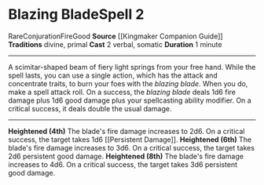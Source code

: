 ﻿---
actions: '[two-actions]'
area: null
bloodline: null
component:
- Verbal
- Somatic
cost: null
deity: null
domain: null
duration: 1 minute
element: Fire
heighten: 4th, 6th, 8th
heighten_level: 2, 4, 6, 8
id: '1233'
lesson: null
level: '2'
mystery: null
name: Blazing Blade
patron_theme: null
range: null
rarity: Rare
requirement: null
saving_throw: null
school: Conjuration
source: '[[DATABASE/source/Kingmaker Companion Guide|Kingmaker Companion Guide]]'
target: null
tradition:
- Divine
- Primal
trait:
- '[[DATABASE/trait/Conjuration|Conjuration]]'
- '[[DATABASE/trait/Fire|Fire]]'
- '[[DATABASE/trait/Good|Good]]'
- '[[DATABASE/trait/Rare|Rare]]'
trigger: null
type: Spell

---
# Blazing Blade<span class="item-type">Spell 2</span>

<span class="trait-rare item-trait">Rare</span><span class="item-trait">Conjuration</span><span class="item-trait">Fire</span><span class="item-trait">Good</span>
**Source** [[Kingmaker Companion Guide]]
**Traditions** divine, primal
**Cast** <span class="action-icon">2</span> verbal, somatic
**Duration** 1 minute

---
A scimitar-shaped beam of fiery light springs from your free hand. While the spell lasts, you can use a single action, which has the attack and concentrate traits, to burn your foes with the _blazing blade_. When you do, make a spell attack roll. On a success, the _blazing blade_ deals 1d6 fire damage plus 1d6 good damage plus your spellcasting ability modifier. On a critical success, it deals double the usual damage.

---
**Heightened (4th)** The blade's fire damage increases to 2d6. On a critical success, the target takes 1d6 [[Persistent Damage]].
**Heightened (6th)** The blade's fire damage increases to 3d6. On a critical success, the target takes 2d6 persistent good damage.
**Heightened (8th)** The blade's fire damage increases to 4d6. On a critical success, the target takes 3d6 persistent good damage.
